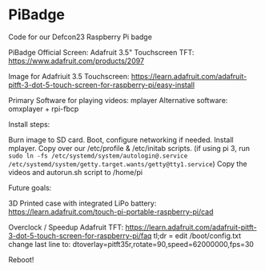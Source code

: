 # PiBadge
Code for our Defcon23 Raspberry Pi badge


PiBadge Official Screen: Adafruit 3.5" Touchscreen TFT: https://www.adafruit.com/products/2097

Image for Adafriuit 3.5 Touchscreen: https://learn.adafruit.com/adafruit-pitft-3-dot-5-touch-screen-for-raspberry-pi/easy-install

Primary Software for playing videos: mplayer 
Alternative software: omxplayer + rpi-fbcp

Install steps:

Burn image to SD card. Boot, configure networking if needed. Install mplayer. Copy over our /etc/profile & /etc/initab scripts.
(if using pi 3, run `    sudo ln -fs /etc/systemd/system/autologin@.service /etc/systemd/system/getty.target.wants/getty@tty1.service`)
Copy the videos and autorun.sh script to /home/pi

Future goals:

3D Printed case with integrated LiPo battery:
https://learn.adafruit.com/touch-pi-portable-raspberry-pi/cad

Overclock / Speedup Adafruit TFT:
https://learn.adafruit.com/adafruit-pitft-3-dot-5-touch-screen-for-raspberry-pi/faq
tl;dr = edit /boot/config.txt change last line to: dtoverlay=pitft35r,rotate=90,speed=62000000,fps=30


Reboot!
